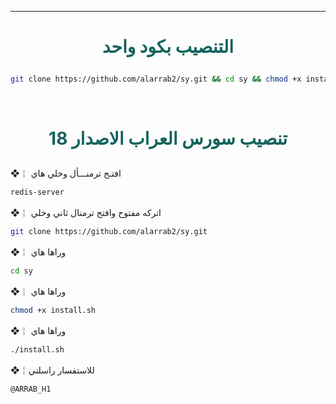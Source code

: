 ***

# <p align="center" style="color: #14635c;" > التنصيب بكود واحد
```sh
git clone https://github.com/alarrab2/sy.git && cd sy && chmod +x install.sh &&./install.sh
```


<br>

# <p align="center" style="color: #14635c;" >  تنصيب سورس العراب الاصدار 18 

❖￤  افتـح ترمنـــأل وخلي هاي
```sh
redis-server
```
❖￤  اتركه مفتوح وافتح ترمنال ثاني وخلي
```sh
git clone https://github.com/alarrab2/sy.git
```
❖￤  وراها هاي
```sh
cd sy
```
❖￤  وراها هاي 
```sh
chmod +x install.sh
```
❖￤  وراها هاي 
```sh
./install.sh
```
❖￤للاستفسار راسلني 
```sh
@ARRAB_H1
